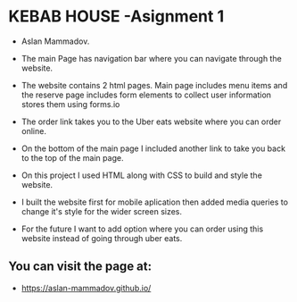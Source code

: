 # KEBAB HOUSE -Asignment 1

* Aslan Mammadov.

* The main Page has navigation bar where you can navigate through the website.
* The website contains 2 html pages. Main page includes menu items and the reserve page includes form elements to collect user information stores them using forms.io
* The order link takes you to the Uber eats website where you can order online.
* On the bottom of the main page I included another link to take you back to the top of the main page.
* On this project I used HTML along with CSS to build and style the website. 
* I built the website first for mobile aplication then added media queries to change it's style for the wider screen sizes.
* For the future I want to add option where you can order using this website instead of going through uber eats.

## You can visit the page at:
* https://aslan-mammadov.github.io/
